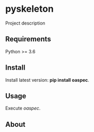 # pyskeleton

Project description

## Requirements

Python >= 3.6

## Install

Install latest version: **pip install oaspec**.

## Usage

Execute *oaspec*.


## About
